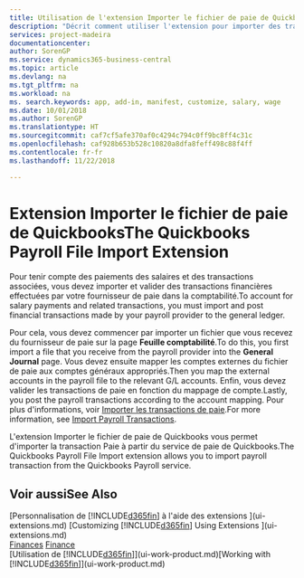 ```yaml
---
title: Utilisation de l'extension Importer le fichier de paie de Quickbooks | Microsoft Docs
description: "Décrit comment utiliser l'extension pour importer des transactions de salaire et de paie à partir du service de paie de Quickbooks."
services: project-madeira
documentationcenter: 
author: SorenGP
ms.service: dynamics365-business-central
ms.topic: article
ms.devlang: na
ms.tgt_pltfrm: na
ms.workload: na
ms. search.keywords: app, add-in, manifest, customize, salary, wage
ms.date: 10/01/2018
ms.author: SorenGP
ms.translationtype: HT
ms.sourcegitcommit: caf7cf5afe370af0c4294c794c0ff9bc8ff4c31c
ms.openlocfilehash: caf928b653b528c10820a8dfa8feff498c88f4ff
ms.contentlocale: fr-fr
ms.lasthandoff: 11/22/2018

---
```

# <a name="the-quickbooks-payroll-file-import-extension"></a><span data-ttu-id="960ec-103">Extension Importer le fichier de paie de Quickbooks</span><span class="sxs-lookup"><span data-stu-id="960ec-103">The Quickbooks Payroll File Import Extension</span></span>
<span data-ttu-id="960ec-104">Pour tenir compte des paiements des salaires et des transactions associées, vous devez importer et valider des transactions financières effectuées par votre fournisseur de paie dans la comptabilité.</span><span class="sxs-lookup"><span data-stu-id="960ec-104">To account for salary payments and related transactions, you must import and post financial transactions made by your payroll provider to the general ledger.</span></span>

<span data-ttu-id="960ec-105">Pour cela, vous devez commencer par importer un fichier que vous recevez du fournisseur de paie sur la page **Feuille comptabilité**.</span><span class="sxs-lookup"><span data-stu-id="960ec-105">To do this, you first import a file that you receive from the payroll provider into the **General Journal** page.</span></span> <span data-ttu-id="960ec-106">Vous devez ensuite mapper les comptes externes du fichier de paie aux comptes généraux appropriés.</span><span class="sxs-lookup"><span data-stu-id="960ec-106">Then you map the external accounts in the payroll file to the relevant G/L accounts.</span></span> <span data-ttu-id="960ec-107">Enfin, vous devez valider les transactions de paie en fonction du mappage de compte.</span><span class="sxs-lookup"><span data-stu-id="960ec-107">Lastly, you post the payroll transactions according to the account mapping.</span></span> <span data-ttu-id="960ec-108">Pour plus d'informations, voir [Importer les transactions de paie](finance-how-import-payroll-transactions.md).</span><span class="sxs-lookup"><span data-stu-id="960ec-108">For more information, see [Import Payroll Transactions](finance-how-import-payroll-transactions.md).</span></span>

<span data-ttu-id="960ec-109">L'extension Importer le fichier de paie de Quickbooks vous permet d'importer la transaction Paie à partir du service de paie de Quickbooks.</span><span class="sxs-lookup"><span data-stu-id="960ec-109">The Quickbooks Payroll File Import extension allows you to import payroll transaction from the Quickbooks Payroll service.</span></span>

## <a name="see-also"></a><span data-ttu-id="960ec-110">Voir aussi</span><span class="sxs-lookup"><span data-stu-id="960ec-110">See Also</span></span>
<span data-ttu-id="960ec-111">[Personnalisation de [!INCLUDE[d365fin](includes/d365fin_md.md)] à l'aide des extensions ](ui-extensions.md)  </span><span class="sxs-lookup"><span data-stu-id="960ec-111">[Customizing [!INCLUDE[d365fin](includes/d365fin_md.md)] Using Extensions ](ui-extensions.md)  </span></span>  
<span data-ttu-id="960ec-112">[Finances](finance.md)  </span><span class="sxs-lookup"><span data-stu-id="960ec-112">[Finance](finance.md)  </span></span>  
<span data-ttu-id="960ec-113">[Utilisation de [!INCLUDE[d365fin](includes/d365fin_md.md)]](ui-work-product.md)</span><span class="sxs-lookup"><span data-stu-id="960ec-113">[Working with [!INCLUDE[d365fin](includes/d365fin_md.md)]](ui-work-product.md)</span></span>

